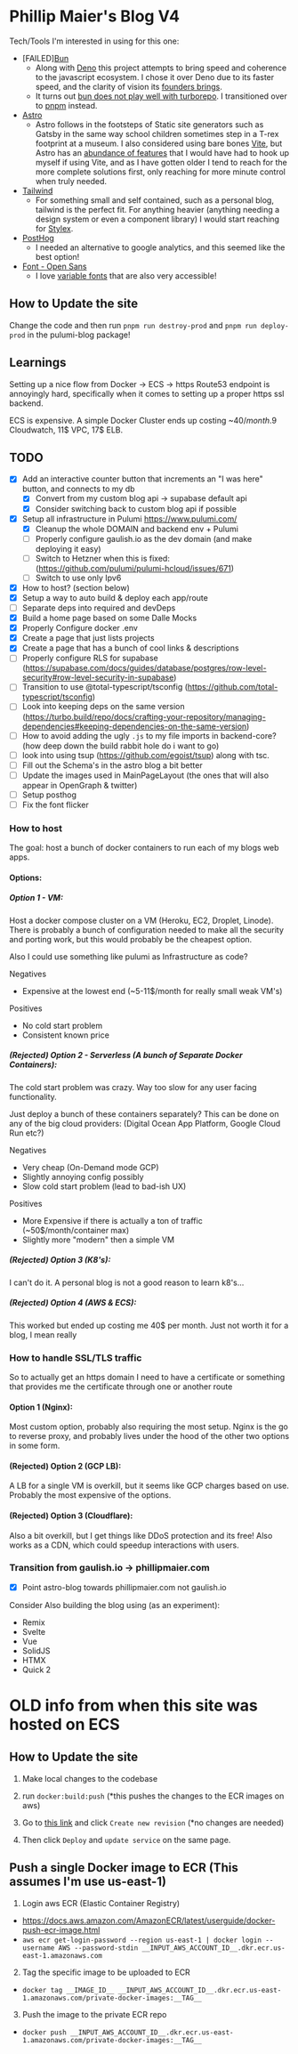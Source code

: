 # Phillip Maier's Blog V4

Tech/Tools I'm interested in using for this one:

- [FAILED][Bun](https://bun.sh/)
  - Along with [Deno](https://deno.com/) this project attempts to bring speed and coherence to the javascript ecosystem. I chose it over Deno due to its faster speed, and the clarity of vision its [founders brings](https://github.com/Jarred-Sumner).
  - It turns out [bun does not play well with turborepo](https://github.com/vercel/turbo/issues/5982). I transitioned over to [pnpm](https://pnpm.io/) instead.
- [Astro](https://astro.build/)
  - Astro follows in the footsteps of Static site generators such as Gatsby in the same way school children sometimes step in a T-rex footprint at a museum. I also considered using bare bones [Vite](https://vitejs.dev/), but Astro has an [abundance of features](https://docs.astro.build/en/concepts/why-astro/) that I would have had to hook up myself if using Vite, and as I have gotten older I tend to reach for the more complete solutions first, only reaching for more minute control when truly needed.
- [Tailwind](https://tailwindcss.com/)
  - For something small and self contained, such as a personal blog, tailwind is the perfect fit. For anything heavier (anything needing a design system or even a component library) I would start reaching for [Stylex](https://github.com/facebook/stylex).
- [PostHog](https://posthog.com/)
  - I needed an alternative to google analytics, and this seemed like the best option!
- [Font - Open Sans](https://fonts.google.com/specimen/Open+Sans)
  - I love [variable fonts](https://developer.mozilla.org/en-US/docs/Web/CSS/CSS_fonts/Variable_fonts_guide) that are also very accessible!

## How to Update the site

Change the code and then run `pnpm run destroy-prod` and `pnpm run deploy-prod` in the pulumi-blog package!

## Learnings

Setting up a nice flow from Docker -> ECS -> https Route53 endpoint is annoyingly hard, specifically when it comes to setting up a proper https ssl backend.

ECS is expensive. A simple Docker Cluster ends up costing ~40$/month. 9$ Cloudwatch, 11$ VPC, 17$ ELB.

## TODO

- [x] Add an interactive counter button that increments an "I was here" button, and connects to my db
  - [x] Convert from my custom blog api -> supabase default api
  - [x] Consider switching back to custom blog api if possible
- [x] Setup all infrastructure in Pulumi https://www.pulumi.com/
  - [x] Cleanup the whole DOMAIN and backend env + Pulumi
  - [ ] Properly configure gaulish.io as the dev domain (and make deploying it easy)
  - [ ] Switch to Hetzner when this is fixed: (https://github.com/pulumi/pulumi-hcloud/issues/671)
  - [ ] Switch to use only Ipv6
- [x] How to host? (section below)
- [x] Setup a way to auto build & deploy each app/route
- [ ] Separate deps into required and devDeps
- [x] Build a home page based on some Dalle Mocks
- [x] Properly Configure docker .env
- [x] Create a page that just lists projects
- [x] Create a page that has a bunch of cool links & descriptions
- [ ] Properly configure RLS for supabase (https://supabase.com/docs/guides/database/postgres/row-level-security#row-level-security-in-supabase)
- [ ] Transition to use @total-typescript/tsconfig (https://github.com/total-typescript/tsconfig)
- [ ] Look into keeping deps on the same version (https://turbo.build/repo/docs/crafting-your-repository/managing-dependencies#keeping-dependencies-on-the-same-version)
- [ ] How to avoid adding the ugly `.js` to my file imports in backend-core? (how deep down the build rabbit hole do i want to go)
- [ ] look into using tsup (https://github.com/egoist/tsup) along with tsc.
- [ ] Fill out the Schema's in the astro blog a bit better
- [ ] Update the images used in MainPageLayout (the ones that will also appear in OpenGraph & twitter)
- [ ] Setup posthog
- [ ] Fix the font flicker

### How to host

The goal: host a bunch of docker containers to run each of my blogs web apps.

#### Options:

##### Option 1 - VM:

Host a docker compose cluster on a VM (Heroku, EC2, Droplet, Linode). There is probably a bunch of configuration needed to make all the security and porting work, but this would probably be the cheapest option.

Also I could use something like pulumi as Infrastructure as code?

Negatives

- Expensive at the lowest end (~5-11$/month for really small weak VM's)

Positives

- No cold start problem
- Consistent known price

##### (Rejected) Option 2 - Serverless (A bunch of Separate Docker Containers):

The cold start problem was crazy. Way too slow for any user facing functionality.

Just deploy a bunch of these containers separately? This can be done on any of the big cloud providers: (Digital Ocean App Platform, Google Cloud Run etc?)

Negatives

- Very cheap (On-Demand mode GCP)
- Slightly annoying config possibly
- Slow cold start problem (lead to bad-ish UX)

Positives

- More Expensive if there is actually a ton of traffic (~50$/month/container max)
- Slightly more "modern" then a simple VM

##### (Rejected) Option 3 (K8's):

I can't do it. A personal blog is not a good reason to learn k8's...

##### (Rejected) Option 4 (AWS & ECS):

This worked but ended up costing me 40$ per month. Just not worth it for a blog, I mean really

### How to handle SSL/TLS traffic

So to actually get an https domain I need to have a certificate or something that provides me the certificate through one or another route

#### Option 1 (Nginx):

Most custom option, probably also requiring the most setup. Nginx is the go to reverse proxy, and probably lives under the hood of the other two options in some form.

#### (Rejected) Option 2 (GCP LB):

A LB for a single VM is overkill, but it seems like GCP charges based on use. Probably the most expensive of the options.

#### (Rejected) Option 3 (Cloudflare):

Also a bit overkill, but I get things like DDoS protection and its free! Also works as a CDN, which could speedup interactions with users.

### Transition from gaulish.io -> phillipmaier.com

- [x] Point astro-blog towards phillipmaier.com not gaulish.io

Consider Also building the blog using (as an experiment):

- Remix
- Svelte
- Vue
- SolidJS
- HTMX
- Quick 2

# OLD info from when this site was hosted on ECS

## How to Update the site

1. Make local changes to the codebase

2. run `docker:build:push` (\*this pushes the changes to the ECR images on aws)

3. Go to [this link](https://us-east-1.console.aws.amazon.com/ecs/v2/task-definitions/blog-services/9/containers?region=us-east-1) and click `Create new revision` (\*no changes are needed)

4. Then click `Deploy` and `update service` on the same page.

## Push a single Docker image to ECR (This assumes I'm use us-east-1)

1. Login aws ECR (Elastic Container Registry)

- https://docs.aws.amazon.com/AmazonECR/latest/userguide/docker-push-ecr-image.html
- `aws ecr get-login-password --region us-east-1 | docker login --username AWS --password-stdin __INPUT_AWS_ACCOUNT_ID__.dkr.ecr.us-east-1.amazonaws.com`

2. Tag the specific image to be uploaded to ECR

- `docker tag __IMAGE_ID__ __INPUT_AWS_ACCOUNT_ID__.dkr.ecr.us-east-1.amazonaws.com/private-docker-images:__TAG__`

3. Push the image to the private ECR repo

- `docker push __INPUT_AWS_ACCOUNT_ID__.dkr.ecr.us-east-1.amazonaws.com/private-docker-images:__TAG__`

